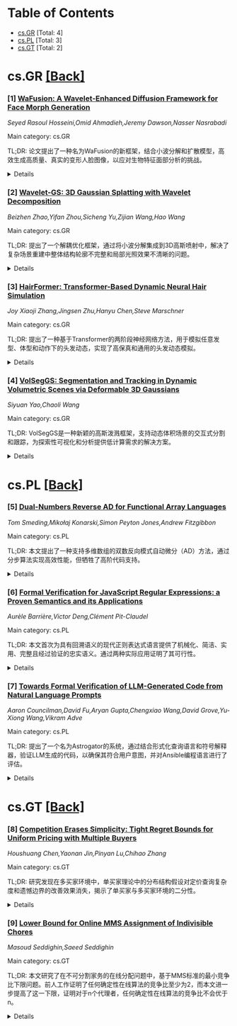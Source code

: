 <div id=toc></div>

# Table of Contents

- [cs.GR](#cs.GR) [Total: 4]
- [cs.PL](#cs.PL) [Total: 3]
- [cs.GT](#cs.GT) [Total: 2]


<div id='cs.GR'></div>

# cs.GR [[Back]](#toc)

### [1] [WaFusion: A Wavelet-Enhanced Diffusion Framework for Face Morph Generation](https://arxiv.org/abs/2507.12493)
*Seyed Rasoul Hosseini,Omid Ahmadieh,Jeremy Dawson,Nasser Nasrabadi*

Main category: cs.GR

TL;DR: 论文提出了一种名为WaFusion的新框架，结合小波分解和扩散模型，高效生成高质量、真实的变形人脸图像，以应对生物特征面部分析的挑战。


<details>
  <summary>Details</summary>
Motivation: 生物特征面部分析对身份验证系统的安全性和鲁棒性构成了重大威胁。为了解决这一问题，研究团队开发了一种新的方法，以提高变形人脸图像的生成质量和效率。

Method: WaFusion框架通过结合小波变换的结构细节捕捉能力和扩散模型的生成能力，生成变形人脸图像，并尽可能减少人工痕迹。

Result: 在FERET、FRGC、FRLL和WVU Twin数据集上的实验表明，WaFusion在生成高分辨率变形人脸图像时优于现有方法，且在关键生物特征指标（如APCER、BPCER和EER）上表现优异。

Conclusion: WaFusion为生物特征变形生成树立了新的标杆，提供了一种高效且先进的解决方案，有助于增强生物特征安全系统的性能。

Abstract: Biometric face morphing poses a critical challenge to identity verification
systems, undermining their security and robustness. To address this issue, we
propose WaFusion, a novel framework combining wavelet decomposition and
diffusion models to generate high-quality, realistic morphed face images
efficiently. WaFusion leverages the structural details captured by wavelet
transforms and the generative capabilities of diffusion models, producing face
morphs with minimal artifacts. Experiments conducted on FERET, FRGC, FRLL, and
WVU Twin datasets demonstrate WaFusion's superiority over state-of-the-art
methods, producing high-resolution morphs with fewer artifacts. Our framework
excels across key biometric metrics, including the Attack Presentation
Classification Error Rate (APCER), Bona Fide Presentation Classification Error
Rate (BPCER), and Equal Error Rate (EER). This work sets a new benchmark in
biometric morph generation, offering a cutting-edge and efficient solution to
enhance biometric security systems.

</details>


### [2] [Wavelet-GS: 3D Gaussian Splatting with Wavelet Decomposition](https://arxiv.org/abs/2507.12498)
*Beizhen Zhao,Yifan Zhou,Sicheng Yu,Zijian Wang,Hao Wang*

Main category: cs.GR

TL;DR: 提出了一个解耦优化框架，通过将小波分解集成到3D高斯喷射中，解决了复杂场景重建中整体结构轮廓不完整和局部光照效果不清晰的问题。


<details>
  <summary>Details</summary>
Motivation: 现有3D高斯喷射方法在复杂场景重建中存在结构轮廓不完整和局部光照效果不清晰的问题，需要一种能够同时解决这两类问题的新方法。

Method: 通过3D小波分解将点云分为高频和低频组件，低频组件捕获全局结构轮廓并管理高斯分布，高频组件恢复细节并加入重新光照模块。同时，对训练图像进行2D小波分解以模拟辐射变化。

Result: 实验表明，该方法在多个指标上达到了最先进性能，超越了现有方法。

Conclusion: 该方法通过解耦优化框架有效解决了复杂场景重建中的问题，推动了3D场景重建领域的发展。

Abstract: 3D Gaussian Splatting (3DGS) has revolutionized 3D scene reconstruction,
which effectively balances rendering quality, efficiency, and speed. However,
existing 3DGS approaches usually generate plausible outputs and face
significant challenges in complex scene reconstruction, manifesting as
incomplete holistic structural outlines and unclear local lighting effects. To
address these issues simultaneously, we propose a novel decoupled optimization
framework, which integrates wavelet decomposition into 3D Gaussian Splatting
and 2D sampling. Technically, through 3D wavelet decomposition, our approach
divides point clouds into high-frequency and low-frequency components, enabling
targeted optimization for each. The low-frequency component captures global
structural outlines and manages the distribution of Gaussians through
voxelization. In contrast, the high-frequency component restores intricate
geometric and textural details while incorporating a relight module to mitigate
lighting artifacts and enhance photorealistic rendering. Additionally, a 2D
wavelet decomposition is applied to the training images, simulating radiance
variations. This provides critical guidance for high-frequency detail
reconstruction, ensuring seamless integration of details with the global
structure. Extensive experiments on challenging datasets demonstrate our method
achieves state-of-the-art performance across various metrics, surpassing
existing approaches and advancing the field of 3D scene reconstruction.

</details>


### [3] [HairFormer: Transformer-Based Dynamic Neural Hair Simulation](https://arxiv.org/abs/2507.12600)
*Joy Xiaoji Zhang,Jingsen Zhu,Hanyu Chen,Steve Marschner*

Main category: cs.GR

TL;DR: 提出了一种基于Transformer的两阶段神经网络方法，用于模拟任意发型、体型和动作下的头发动态，实现了高保真和通用的头发动态模拟。


<details>
  <summary>Details</summary>
Motivation: 模拟任意发型、体型和动作下的头发动态是一个关键挑战，需要一种能够广泛泛化的解决方案。

Method: 采用两阶段神经网络：静态网络基于Transformer预测任意发型的静态形状；动态网络通过交叉注意力机制融合静态头发特征与运动输入，生成动态效果。

Result: 方法实现了高保真和通用的头发动态模拟，能够实时处理静态和动态的头发形状，并解决复杂未见长发型的穿透问题。

Conclusion: 该方法通过物理约束的损失函数，表现出广泛的泛化能力，适用于各种发型和动作。

Abstract: Simulating hair dynamics that generalize across arbitrary hairstyles, body
shapes, and motions is a critical challenge. Our novel two-stage neural
solution is the first to leverage Transformer-based architectures for such a
broad generalization. We propose a Transformer-powered static network that
predicts static draped shapes for any hairstyle, effectively resolving
hair-body penetrations and preserving hair fidelity. Subsequently, a dynamic
network with a novel cross-attention mechanism fuses static hair features with
kinematic input to generate expressive dynamics and complex secondary motions.
This dynamic network also allows for efficient fine-tuning of challenging
motion sequences, such as abrupt head movements. Our method offers real-time
inference for both static single-frame drapes and dynamic drapes over pose
sequences. Our method demonstrates high-fidelity and generalizable dynamic hair
across various styles, guided by physics-informed losses, and can resolve
penetrations even for complex, unseen long hairstyles, highlighting its broad
generalization.

</details>


### [4] [VolSegGS: Segmentation and Tracking in Dynamic Volumetric Scenes via Deformable 3D Gaussians](https://arxiv.org/abs/2507.12667)
*Siyuan Yao,Chaoli Wang*

Main category: cs.GR

TL;DR: VolSegGS是一种新颖的高斯泼溅框架，支持动态体积场景的交互式分割和跟踪，为探索性可视化和分析提供低计算需求的解决方案。


<details>
  <summary>Details</summary>
Motivation: 大规模时间依赖模拟数据的可视化对领域科学家分析复杂现象至关重要，但传统方法需要高I/O带宽、存储和计算资源。现有神经视图合成技术虽能生成高质量重建，但缺乏交互式探索能力（如特征提取和跟踪）。

Method: VolSegGS利用可变形的3D高斯表示动态体积场景，实现实时新视图合成。通过高斯视角无关颜色进行粗分割，并利用亲和力场网络细化分割结果。分割结果嵌入高斯中以支持区域随时间连续跟踪。

Result: 实验证明VolSegGS在多个时变数据集上表现优异，相比现有方法能在低计算需求下实现动态场景实时交互和灵活分割与跟踪。

Conclusion: VolSegGS为时变体积数据的分析与可视化提供了强大工具，解锁了低计算需求下的新可能性。

Abstract: Visualization of large-scale time-dependent simulation data is crucial for
domain scientists to analyze complex phenomena, but it demands significant I/O
bandwidth, storage, and computational resources. To enable effective
visualization on local, low-end machines, recent advances in view synthesis
techniques, such as neural radiance fields, utilize neural networks to generate
novel visualizations for volumetric scenes. However, these methods focus on
reconstruction quality rather than facilitating interactive visualization
exploration, such as feature extraction and tracking. We introduce VolSegGS, a
novel Gaussian splatting framework that supports interactive segmentation and
tracking in dynamic volumetric scenes for exploratory visualization and
analysis. Our approach utilizes deformable 3D Gaussians to represent a dynamic
volumetric scene, allowing for real-time novel view synthesis. For accurate
segmentation, we leverage the view-independent colors of Gaussians for
coarse-level segmentation and refine the results with an affinity field network
for fine-level segmentation. Additionally, by embedding segmentation results
within the Gaussians, we ensure that their deformation enables continuous
tracking of segmented regions over time. We demonstrate the effectiveness of
VolSegGS with several time-varying datasets and compare our solutions against
state-of-the-art methods. With the ability to interact with a dynamic scene in
real time and provide flexible segmentation and tracking capabilities, VolSegGS
offers a powerful solution under low computational demands. This framework
unlocks exciting new possibilities for time-varying volumetric data analysis
and visualization.

</details>


<div id='cs.PL'></div>

# cs.PL [[Back]](#toc)

### [5] [Dual-Numbers Reverse AD for Functional Array Languages](https://arxiv.org/abs/2507.12640)
*Tom Smeding,Mikołaj Konarski,Simon Peyton Jones,Andrew Fitzgibbon*

Main category: cs.PL

TL;DR: 本文提出了一种支持多维数组的双数反向模式自动微分（AD）方法，通过分步算法实现高效性能，但牺牲了高阶代码支持。


<details>
  <summary>Details</summary>
Motivation: 传统双数构造在反向模式自动微分中性能不足，特别是在数组程序上。本文旨在为多维数组提供高效的双数反向模式AD支持。

Method: 采用分步算法：1) 向量化代码转换（BOT）；2) 基双数反向AD提升至一阶数组语言；3) 符号解释实现端到端编译。牺牲高阶代码支持以优化性能。

Result: 提出的方法显著提升了多维数组程序的反向AD性能，支持部分高阶数组组合器（如‘build’、‘gather’、‘scatter’）。

Conclusion: 尽管牺牲了高阶代码支持，但本文方法为多维数组提供了高效的双数反向模式AD实现，适用于一阶程序。

Abstract: The standard dual-numbers construction works well for forward-mode automatic
differentiation (AD) and is attractive due to its simplicity; recently, it also
has been adapted to reverse-mode AD, but practical performance, especially on
array programs, leaves a lot to be desired. In this paper we introduce
first-class support for multidimensional arrays in dual-numbers reverse-mode AD
with little to no performance overhead. The algorithm consists of three
loosely-coupled components: a semantics-preserving vectorisation code
transformation (the bulk-operation transform or BOT), a fairly straightforward
lifting of the basic dual-numbers reverse AD algorithm to a mostly first-order
array language, and symbolic interpretation to achieve an end-to-end
compilation pipeline. Unfortunately, we lose some of the nice generalisable
aspects of dual-numbers AD in the process, most importantly support for
higher-order code.
  We do support some higher-order array combinators, but only a
carefully-chosen set: 'build' (elementwise array construction), 'gather' and
'scatter'. In return, the BOT can eliminate the essential (for AD)
higher-orderness of the input program, meaning that AD gets essentially
presented with a first-order program. This allows the naive trick of lifting
dual numbers to "dual arrays" to work without much modification.

</details>


### [6] [Formal Verification for JavaScript Regular Expressions: a Proven Semantics and its Applications](https://arxiv.org/abs/2507.13091)
*Aurèle Barrière,Victor Deng,Clément Pit-Claudel*

Main category: cs.PL

TL;DR: 本文首次为具有回溯语义的现代正则表达式语言提供了机械化、简洁、实用、完整且经过验证的忠实语义。通过两种实际应用证明了其可行性。


<details>
  <summary>Details</summary>
Motivation: 为了解决现代正则表达式语言的语义问题，特别是回溯语义的完整性和可靠性，本文旨在提供一种机械化且经过验证的语义模型。

Method: 通过证明其与ECMAScript官方规范的行级嵌入等价性，确保语义的忠实性。使用Rocq证明助手机械化所有定义和结果。

Result: 提出了一种新的上下文等价概念，并证明了PikeVM算法的形式化正确性。语义模型不仅捕获最高优先级匹配，还记录了所有可能的匹配及其优先级。

Conclusion: 本文为现代正则表达式语言提供了可靠的语义模型，并通过实际应用验证了其实用性和完整性。

Abstract: We present the first mechanized, succinct, practical, complete, and
proven-faithful semantics for a modern regular expression language with
backtracking semantics. We ensure its faithfulness by proving it equivalent to
a preexisting line-by-line embedding of the official ECMAScript specification
of JavaScript regular expressions. We demonstrate its practicality by
presenting two real-world applications. First, a new notion of contextual
equivalence for modern regular expressions, which we use to prove or disprove
rewrites drawn from previous work. Second, the first formal proof of the PikeVM
algorithm used in many real-world engines. In contrast with the specification
and other formalization work, our semantics captures not only the top-priority
match, but a full backtracking tree recording all possible matches and their
respective priority. All our definitions and results have been mechanized in
the Rocq proof assistant.

</details>


### [7] [Towards Formal Verification of LLM-Generated Code from Natural Language Prompts](https://arxiv.org/abs/2507.13290)
*Aaron Councilman,David Fu,Aryan Gupta,Chengxiao Wang,David Grove,Yu-Xiong Wang,Vikram Adve*

Main category: cs.PL

TL;DR: 提出了一个名为Astrogator的系统，通过结合形式化查询语言和符号解释器，验证LLM生成的代码，以确保其符合用户意图，并对Ansible编程语言进行了评估。


<details>
  <summary>Details</summary>
Motivation: 尽管LLM可以辅助程序员生成代码，但生成的代码常常存在错误且用户难以检测。为了提升使用AI代码助手的体验，并可能为非专业用户实现自然语言编程，需为LLM生成的代码提供形式化正确性保障。

Method: 提出了一种形式化查询语言，用于以自然语言的方式表示用户意图，并通过符号解释器验证LLM生成的代码是否符合该意图。在Ansible编程语言中实现了这一方法，系统名为Astrogator。

Result: 在21个代码生成任务的基准测试中，验证器能够正确验证83%的正确代码，并在92%的情况下识别出错误代码。

Conclusion: 通过形式化方法和符号验证，Astrogator有效提高了LLM生成代码的可靠性，为AI代码助手和自然语言编程提供了潜在支持。

Abstract: In the past few years LLMs have emerged as a tool that can aid programmers by
taking natural language descriptions and generating code based on it. However,
LLMs often generate incorrect code that users need to fix and the literature
suggests users often struggle to detect these errors. In this work we seek to
offer formal guarantees of correctness to LLM generated code; such guarantees
could improve the experience of using AI Code Assistants and potentially enable
natural language programming for users with little or no programming knowledge.
To address this challenge we propose to incorporate a formal query language
that can represent a user's intent in a formally defined but natural
language-like manner that a user can confirm matches their intent. Then, using
such a query we propose to verify LLM generated code to ensure it matches the
user's intent. We implement these ideas in our system, Astrogator, for the
Ansible programming language which includes such a formal query language, a
calculus for representing the behavior of Ansible programs, and a symbolic
interpreter which is used for the verification. On a benchmark suite of 21
code-generation tasks, our verifier is able to verify correct code in 83% of
cases and identify incorrect code in 92%.

</details>


<div id='cs.GT'></div>

# cs.GT [[Back]](#toc)

### [8] [Competition Erases Simplicity: Tight Regret Bounds for Uniform Pricing with Multiple Buyers](https://arxiv.org/abs/2507.12733)
*Houshuang Chen,Yaonan Jin,Pinyan Lu,Chihao Zhang*

Main category: cs.GT

TL;DR: 研究发现在多买家环境中，单买家理论中的分布结构假设对定价查询复杂度和遗憾边界的改善效果消失，揭示了单买家与多买家环境的二分性。


<details>
  <summary>Details</summary>
Motivation: 探讨在多买家环境中，传统单买家理论中的分布结构假设（如正则性或单调危险率）是否仍然能显著改善定价查询复杂度和遗憾边界。

Method: 通过研究多买家环境下的重复“统一定价”机制，比较不同分布假设（包括一般分布和结构性分布）对定价性能和遗憾的影响。

Result: 多买家环境中，无论是一般分布还是结构性分布（如正则性或MHR），均表现出相同的渐近性能（定价查询复杂度为\widetilde\Theta\left(\varepsilon^{-3}\right)，遗憾为\widetilde\Theta\left(T^{2/3}\right)）。

Conclusion: 竞争环境消除了单买家理论中的分布结构优势，平台需采用更鲁棒的定价策略，并重新审视机制设计原则。

Abstract: We study repeated \textsf{Uniform Pricing} mechanisms with multiple buyers.
In each round, the platform sets a uniform price for all buyers; a transaction
occurs if at least one buyer bids at or above this price. Prior work
demonstrates that structural assumptions on bid distributions -- such as
regularity or monotone hazard rate (MHR) property -- enable significant
improvements in pricing query complexity (from
$\Theta\left(\varepsilon^{-3}\right)$ to
$\widetilde\Theta\left(\varepsilon^{-2}\right)$\footnote{The $\widetilde
\Theta$ notation omits polylogarithmic factors.}) and regret bounds (from
$\Theta\left(T^{2/3}\right)$ to $\widetilde\Theta\left(T^{1/2}\right)$) for
single-buyer settings. Strikingly, we demonstrate that these improvements
vanish with multiple buyers: both general and structured distributions
(including regular/MHR) share identical asymptotic performance, achieving
pricing query complexity of $\widetilde\Theta\left(\varepsilon^{-3}\right)$ and
regret of $\widetilde\Theta\left(T^{2/3}\right)$.
  This result reveals a dichotomy between single-agent and multi-agent
environments. While the special structure of distributions simplifies learning
for a single buyer, competition among multiple buyers erases these benefits,
forcing platforms to adopt universally robust pricing strategies. Our findings
challenge conventional wisdom from single-buyer theory and underscore the
necessity of revisiting mechanism design principles in more competitive
settings.

</details>


### [9] [Lower Bound for Online MMS Assignment of Indivisible Chores](https://arxiv.org/abs/2507.12984)
*Masoud Seddighin,Saeed Seddighin*

Main category: cs.GT

TL;DR: 本文研究了在不可分割家务的在线分配问题中，基于MMS标准的最小竞争比下限问题。前人工作证明了任何确定性在线算法的竞争比至少为2，而本文进一步提高了这一下限，证明对于n个代理者，任何确定性在线算法的竞争比不会优于n。


<details>
  <summary>Details</summary>
Motivation: 研究动机在于前人工作中关于在线分配家务问题的最小竞争比下限仅被证明为2，而本文试图探索是否存在更紧的下限。

Method: 本文通过理论分析和证明，提出了一个新的下限，表明对于n个代理者，确定性在线算法的竞争比无法优于n。

Result: 研究结果表明，对于n个代理者，任何确定性在线算法在分配家务问题时，竞争比的下限为n，这比之前的下限2更为严格。

Conclusion: 本文的结论是，在线分配不可分割家务问题的竞争比下限更高，明确了算法的性能极限。

Abstract: We consider the problem of online assignment of indivisible chores under
\MMS\ criteria. The previous work proves that any deterministic online
algorithm for chore division has a competitive ratio of at least 2. In this
work, we improve this bound by showing that no deterministic online algorithm
can obtain a competitive ratio better than $n$ for $n$ agents.

</details>
